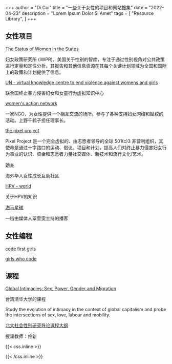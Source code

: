 +++
author = "Di Cui"
title = "一些关于女性的项目和网站搜集"
date = "2022-04-23"
description = "Lorem Ipsum Dolor Si Amet"
tags = [
    "Resource Library",
]
+++



## 女性项目

[The Status of Women in the States](https://statusofwomendata.org/)

妇女政策研究所 (IWPR)，美国关于性别的智库，专注于通过性别视角对公共政策进行定量和定性分析。其报告和其他信息资源在其每个关键计划领域为全国和国际上的政策和计划提供了信息。

[UN - virtual knowledge centre to end violence against womens and girls](https://www.endvawnow.org/en/)

联合国终止暴力侵害妇女和女童行为虚拟知识中心

[women's action network](https://wan.or.jp/article/show/9493#gsc.tab=0)

一家NGO，为女性提供一个相互交流的场所。参与了各种支持妇女网络和赋权的活动。上野千鹤子担任理事长。

[the pixel project](https://www.thepixelproject.net/the-pixel-project-an-introduction/)

Pixel Project 是一个完全虚拟的、由志愿者领导的全球 501(c)3 非营利组织，其使命是通过十字路口的运动、倡议、项目和计划，提高人们对终止暴力侵害妇女行为事业的认识、资金和志愿者力量社交媒体、新技术和流行文化/艺术。

[她乡](https://womenoverseas.com/login)

海外华人女性成长互助社区

[HPV - world](https://www.hpvworld.com/articles/interview-to-ea-joura/)

关于HPV的知识

[海马星球](https://seahorseplanet.net/2019/12/10/post-gallery-example/)

一档由媒体人覃里雯主持的播客


## 女性编程

[code first girls]([https://codefirstgirls.com/courses/?dt_dapp=1](https://codefirstgirls.com/courses/?dt_dapp=1))

[girls who code]([https://](https://girlswhocode.com/programs/code-at-home)[girls](https://girlswhocode.com/programs/code-at-home)[whocode.com/programs/code-at-home](https://girlswhocode.com/programs/code-at-home))


## 课程

 [Global Intimacies: Sex, Power, Gender and Migration](https://www.futurelearn.com/courses/global-intimacies-gender-power-and-mobilities)

台湾清华大学的课程 

Study the evolution of intimacy in the context of global capitalism and probe the intersections of sex, love, labour and mobility.


[北大社会性别研究导论课程大纲](https://mp.weixin.qq.com/s/ehzdMCjuoPnTU1qcRTFT1A)

授课教师：佟新



{{< css.inline >}}

<style>
.canon { background: white; width: 100%; height: auto; }
</style>

{{< /css.inline >}}
